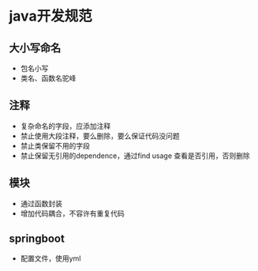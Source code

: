 # java开发规范

## 大小写命名

+ 包名小写
+ 类名、函数名驼峰

## 注释
+ 复杂命名的字段，应添加注释
+ 禁止使用大段注释，要么删除，要么保证代码没问题
+ 禁止类保留不用的字段
+ 禁止保留无引用的dependence，通过find usage 查看是否引用，否则删除

## 模块
+ 通过函数封装
+ 增加代码耦合，不容许有重复代码

## springboot
+ 配置文件，使用yml
